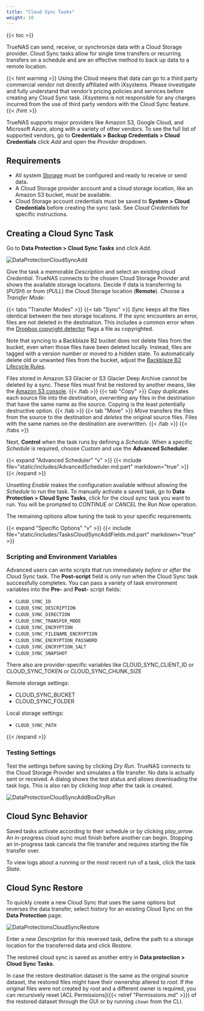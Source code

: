 ```yaml
---
title: "Cloud Sync Tasks"
weight: 10
---
```


{{< toc >}}

TrueNAS can send, receive, or synchronize data with a Cloud Storage provider. Cloud Sync tasks allow for single time transfers or recurring transfers on a schedule and are an effective method to back up data to a remote location.

{{< hint warning >}}
Using the Cloud means that data can go to a third party commercial vendor not directly affiliated with iXsystems. Please investigate and fully understand that vendor’s pricing policies and services before creating any Cloud Sync task. iXsystems is not responsible for any charges incurred from the use of third party vendors with the Cloud Sync feature.
{{< /hint >}}

TrueNAS supports major providers like Amazon S3, Google Cloud, and Microsoft Azure, along with a variety of other vendors. To see the full list of supported vendors, go to **Credentials > Backup Credentials > Cloud Credentials** click *Add* and open the *Provider* dropdown.

## Requirements

* All system [Storage](/SCALE/storage/) must be configured and ready to receive or send data.
* A Cloud Storage provider account and a cloud storage location, like an Amazon S3 bucket, must be available.
* Cloud Storage account credentials must be saved to **System > Cloud Credentials** before creating the sync task. See *Cloud Credentials* for specific instructions.

## Creating a Cloud Sync Task

Go to **Data Protection > Cloud Sync Tasks** and click *Add*.

![DataProtectionCloudSyncAdd](/images/SCALE/DataProtectionCloudSyncAdd.png "Creating a Cloud Sync Task")

Give the task a memorable *Description* and select an existing cloud *Credential*. TrueNAS connects to the chosen Cloud Storage Provider and shows the available storage locations. Decide if data is transferring to (*PUSH*) or from (*PULL*) the Cloud Storage location (**Remote**). Choose a *Transfer Mode*:

{{< tabs "Transfer Modes" >}}
{{< tab "Sync" >}}
*Sync* keeps all the files identical between the two storage locations. If the sync encounters an error, files are not deleted in the destination.
This includes a common error when the [Dropbox copyright detector](https://techcrunch.com/2014/03/30/how-dropbox-knows-when-youre-sharing-copyrighted-stuff-without-actually-looking-at-your-stuff/) flags a file as copyrighted.

Note that syncing to a Backblaze B2 bucket does not delete files from the bucket, even when those files have been deleted locally. Instead, files are tagged with a version number or moved to a hidden state. To automatically delete old or unwanted files from the bucket, adjust the [Backblaze B2 Lifecycle Rules](https://www.backblaze.com/blog/backblaze-b2-lifecycle-rules/).

Files stored in Amazon S3 Glacier or S3 Glacier Deep Archive cannot be deleted by a sync. These files must first be restored by another means, like the [Amazon S3 console](https://docs.aws.amazon.com/AmazonS3/latest/user-guide/restore-archived-objects.html).
{{< /tab >}}
{{< tab "Copy" >}}
*Copy* duplicates each source file into the destination, _overwriting_ any files in the destination that have the same name as the source. Copying is the least potentially destructive option.
{{< /tab >}}
{{< tab "Move" >}}
*Move* transfers the files from the source to the destination and _deletes_ the original source files. Files with the same names on the destination are overwritten.
{{< /tab >}}
{{< /tabs >}}

Next, **Control** when the task runs by defining a *Schedule*. When a specific *Schedule* is required, choose *Custom* and use the **Advanced Scheduler**.

{{< expand "Advanced Scheduler" "v" >}}
{{< include file="static/includes/AdvancedScheduler.md.part" markdown="true" >}}
{{< /expand >}}

Unsetting *Enable* makes the configuration available without allowing the *Schedule* to run the task. To manually activate a saved task, go to **Data Protection > Cloud Sync Tasks**, click <i class="fa fa-play" aria-hidden="true"></i> for the cloud sync task you want to run.  You will be prompted to *CONTINUE* or *CANCEL* the *Run Now* operation.

The remaining options allow tuning the task to your specific requirements.

{{< expand "Specific Options" "v" >}}
{{< include file="static/includes/TasksCloudSyncAddFields.md.part" markdown="true" >}}

### Scripting and Environment Variables

Advanced users can write scripts that run immediately *before* or *after* the Cloud Sync task. The **Post-script** field is only run when the Cloud Sync task successfully completes. You can pass a variety of task environment variables into the **Pre-** and **Post-** script fields:

* `CLOUD_SYNC_ID`
* `CLOUD_SYNC_DESCRIPTION`
* `CLOUD_SYNC_DIRECTION`
* `CLOUD_SYNC_TRANSFER_MODE`
* `CLOUD_SYNC_ENCRYPTION`
* `CLOUD_SYNC_FILENAME_ENCRYPTION`
* `CLOUD_SYNC_ENCRYPTION_PASSWORD`
* `CLOUD_SYNC_ENCRYPTION_SALT`
* `CLOUD_SYNC_SNAPSHOT`

There also are provider-specific variables like CLOUD_SYNC_CLIENT_ID or CLOUD_SYNC_TOKEN or CLOUD_SYNC_CHUNK_SIZE

Remote storage settings:
* CLOUD_SYNC_BUCKET
* CLOUD_SYNC_FOLDER

Local storage settings:
* `CLOUD_SYNC_PATH`

{{< /expand >}}

### Testing Settings

Test the settings before saving by clicking *Dry Run*. TrueNAS connects to the Cloud Storage Provider and simulates a file transfer. No data is actually sent or received.
A dialog shows the test status and allows downloading the task logs. This is also ran by clicking <i class="material-icons" aria-hidden="true" title="Dry Run">loop</i> after the task is created.

![DataProtectionCloudSyncAddBoxDryRun](/images/SCALE/DataProtectionCloudSyncDryRun.png "Example: Box Drive Test")

## Cloud Sync Behavior

Saved tasks activate according to their schedule or by clicking <i class="material-icons" aria-hidden="true" title="Run Now">play_arrow</i>. An in-progress cloud sync must finish before another can begin. Stopping an in-progress task cancels the file transfer and requires starting the file transfer over.

To view logs about a running or the most recent run of a task, click the task *State*.

## Cloud Sync Restore

To quickly create a new Cloud Sync that uses the same options but reverses the data transfer, select <i class="material-icons" aria-hidden="true" title="Restore">history</i> for an existing Cloud Sync on the **Data Protection** page.

![DataProtectionsCloudSyncRestore](/images/SCALE/DataProtectionCloudSyncRestore.png "Cloud Sync Restore")

Enter a new *Description* for this reversed task, define the path to a storage location for the transferred data and click *Restore*.

The restored cloud sync is saved as another entry in **Data protection > Cloud Sync Tasks**.

In case the restore destination dataset is the same as the original source dataset, the restored files might have their ownership altered to *root*. If the original files were not created by *root* and a different owner is required, you can recursively reset [ACL Permissions]({{< relref "Permissions.md" >}}) of the restored dataset through the GUI or by running `chown` from the CLI.
